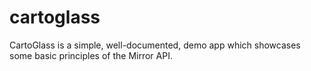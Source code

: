 cartoglass
==========

CartoGlass is a simple, well-documented, demo app which showcases some basic principles of the Mirror API.
